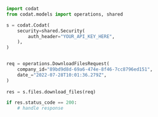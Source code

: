 <!-- Start SDK Example Usage -->
```python
import codat
from codat.models import operations, shared

s = codat.Codat(
    security=shared.Security(
        auth_header="YOUR_API_KEY_HERE",
    ),
)


req = operations.DownloadFilesRequest(
    company_id="89bd9d8d-69a6-474e-8f46-7cc8796ed151",
    date_="2022-07-28T10:01:36.279Z",
)
    
res = s.files.download_files(req)

if res.status_code == 200:
    # handle response
```
<!-- End SDK Example Usage -->